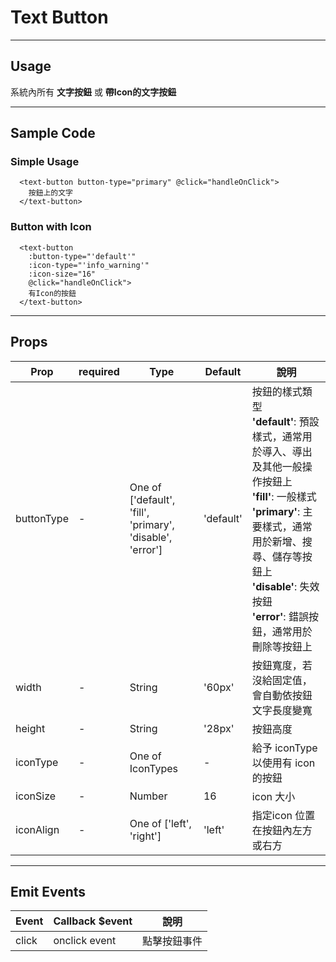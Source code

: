 # Text Button
----------------

## Usage
系統內所有 **文字按鈕** 或 **帶Icon的文字按鈕** 

---
## Sample Code

### Simple Usage
```
  <text-button button-type="primary" @click="handleOnClick">
    按鈕上的文字
  </text-button>
```
### Button with Icon
```
  <text-button
    :button-type="'default'"
    :icon-type="'info_warning'"
    :icon-size="16"
    @click="handleOnClick">
    有Icon的按鈕
  </text-button>
```
---
## Props

| Prop | required | Type | Default | 說明 |
|---|---|---|---|---|
| buttonType | - | One of ['default', 'fill', 'primary', 'disable', 'error'] | 'default' | 按鈕的樣式類型<br>**'default'**: 預設樣式，通常用於導入、導出及其他一般操作按鈕上<br>**'fill'**: 一般樣式<br>**'primary'**: 主要樣式，通常用於新增、搜尋、儲存等按鈕上<br>**'disable'**: 失效按鈕<br>**'error'**: 錯誤按鈕，通常用於刪除等按鈕上|
| width | - | String | '60px' | 按鈕寬度，若沒給固定值，會自動依按鈕文字長度變寬
| height | - | String | '28px' | 按鈕高度
| iconType | - | One of IconTypes | - | 給予 iconType 以使用有 icon 的按鈕
| iconSize | - | Number | 16 | icon 大小
| iconAlign | - | One of ['left', 'right'] | 'left' | 指定icon 位置在按鈕內左方或右方

---
## Emit Events

| Event | Callback $event | 說明 |
|---|---|---|
| click | onclick event | 點擊按鈕事件 |